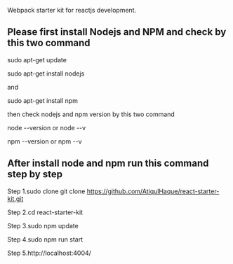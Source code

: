 Webpack starter kit for reactjs development.

Please first install Nodejs and NPM and check by this two command 
------------------------------------------------------------------
sudo apt-get update

sudo apt-get install nodejs

and 

sudo apt-get install npm

then check nodejs and npm version by this two command

node --version or node --v

npm --version or npm --v

After install node and npm run this command step by step
--------------------------------------------------------
Step 1.sudo clone git clone https://github.com/AtiqulHaque/react-starter-kit.git

Step 2.cd react-starter-kit

Step 3.sudo npm update

Step 4.sudo npm run start

Step 5.http://localhost:4004/

